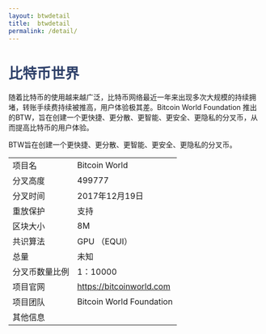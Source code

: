```yaml
---
layout: btwdetail
title:  btwdetail
permalink: /detail/
---
```

<h1 style="color: #2F416A">比特币世界</h1>
<p>随着比特币的使用越来越广泛，比特币网络最近一年来出现多次大规模的持续拥堵，转账手续费持续被推高，用户体验极其差。Bitcoin World  Foundation 推出的BTW，旨在创建一个更快捷、更分散、更智能、更安全、更隐私的分叉币，从而提高比特币的用户体验。
</p>
<p>BTW旨在创建一个更快捷、更分散、更智能、更安全、更隐私的分叉币。
</p>
<table class="center">
  <tbody>
    <tr>
        <td class="tablehalf">项目名</td>
        <td class="tablehalf">Bitcoin World</td>
    </tr>
    <tr>
        <td>分叉高度</td>
        <td>499777</td>
    </tr>
    <tr>
        <td>分叉时间</td>
        <td>2017年12月19日</td>
    </tr>
    <tr>
        <td>重放保护</td>
        <td>支持</td>
    </tr>
    <tr>
        <td>区块大小</td>
        <td>8M</td>
    </tr>
    <tr>
        <td>共识算法</td>
        <td>GPU （EQUI）</td>
    </tr>
    <tr>
        <td>总量</td>
        <td>未知</td>
    </tr>
    <tr>
        <td>分叉币数量比例</td>
        <td>1：10000</td>
    </tr>
    <tr>
        <td>项目官网</td>
        <td><a href="https://bitcoinworld.com/" target="_blank">https://bitcoinworld.com</a></td>
    </tr>
    <tr>
        <td>项目团队</td>
        <td>Bitcoin World Foundation</td>
    </tr>
    <tr>
        <td>其他信息</td>
        <td></td>
    </tr>
  </tbody>
</table>